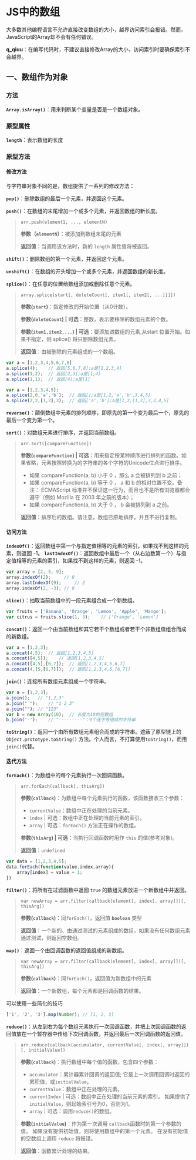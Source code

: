 # JS中的数组

大多数其他编程语言不允许直接改变数组的大小，越界访问索引会报错。然而，JavaScript的Array却不会有任何错误。

**q_qiuu**：在编写代码时，不建议直接修改Array的大小，访问索引时要确保索引不会越界。

## 一、数组作为对象

### 方法

**`Array.isArray()`**：用来判断某个变量是否是一个数组对象。

### 原型属性

**`length`**：表示数组的长度

### 原型方法

#### 修改方法

与字符串对象不同的是，数组提供了一系列的修改方法：

**`pop()`**：删除数组的最后一个元素，并返回这个元素。

**`push()`**：在数组的末尾增加一个或多个元素，并返回数组的新长度。

> ```arr.push(element1, ..., elementN)```
>
> **参数（`elementN`）**：被添加到数组末尾的元素
>
> **返回值**：当调用该方法时，新的 `length` 属性值将被返回。

**`shift()`**：删除数组的第一个元素，并返回这个元素。

**`unshift()`**：在数组的开头增加一个或多个元素，并返回数组的新长度。

**`splice()`**：在任意的位置给数组添加或删除任意个元素。

> ```array.splice(start[, deleteCount[, item1[, item2[, ...]]]])```
>
> **参数(`start`)**：指定修改的开始位置（从0计数）。
>
> **参数(`deleteCount`) | 可选**：整数，表示要移除的数组元素的个数。
>
> **参数(`item1,item2,...`) | 可选**：要添加进数组的元素,从start 位置开始。如果不指定，则 splice() 将只删除数组元素。
>
> **返回值**：由被删除的元素组成的一个数组。

```javascript
var a = [1,2,3,4,5,6,7,8]
a.splice(4);    // 返回[5,6,7,8];a是[1,2,3,4]
a.splice(1,2);  // 返回[2,3];a是[1,4]
a.splice(1,1);  // 返回[4];a是[1]

var a = [1,2,3,4,5];
a.splice(2,0,'a','b');  // 返回[];a是[1,2,'a','b',3,4,5]
a.splice(2,2,[1,2],3);  // 返回['a','b'];a是[1,2,[1,2],3,3,4,5]
```

**`reverse()`**：颠倒数组中元素的排列顺序，即原先的第一个变为最后一个，原先的最后一个变为第一个。

**`sort()`**：对数组元素进行排序，并返回当前数组。

> ```arr.sort([compareFunction])```
>
> **参数(`compareFunction`) | 可选**：用来指定按某种顺序进行排列的函数。如果省略，元素按照转换为的字符串的各个字符的Unicode位点进行排序。
>
> - 如果 compareFunction(a, b) 小于 0 ，那么 a 会被排列到 b 之前；
> - 如果 compareFunction(a, b) 等于 0 ， a 和 b 的相对位置不变。备注： ECMAScript 标准并不保证这一行为，而且也不是所有浏览器都会遵守（例如 Mozilla 在 2003 年之前的版本）；
> - 如果 compareFunction(a, b) 大于 0 ， b 会被排列到 a 之前。
>
> **返回值**：排序后的数组。请注意，数组已原地排序，并且不进行复制。

#### 访问方法

**`indexOf()`**：返回数组中第一个与指定值相等的元素的索引，如果找不到这样的元素，则返回 -1。
**`lastIndexOf()`**：返回数组中最后一个（从右边数第一个）与指定值相等的元素的索引，如果找不到这样的元素，则返回 -1。

```javascript
var array = [2, 5, 9];
array.indexOf(2);     // 0
array.lastIndexOf(9);     // 2
array.indexOf(2, -3); // 0
```

**`slice()`**：抽取当前数组中的一段元素组合成一个新数组。

```javascript
var fruits = ['Banana', 'Orange', 'Lemon', 'Apple', 'Mango'];
var citrus = fruits.slice(1, 3);    // ['Orange', 'Lemon']
```

**`concat()`**：返回一个由当前数组和其它若干个数组或者若干个非数组值组合而成的新数组。

```javascript
var a = [1,2,3];
a.concat(4,5);  // 返回[1,2,3,4,5]
a.concat([4,5]);    // 返回[1,2,3,4,5]
a.concat([4,5],[6,7]);  // 返回[1,2,3,4,5,6,7]
a.concat(4,[5,[6,7]]);  // 返回[1,2,3,4,5,[6,7]]
```

**`join()`**：连接所有数组元素组成一个字符串。

```javascript
var a = [1,2,3];
a.join();   // "1,2,3"
a.join(" ");    // "1 2 3"
a.join(""); // "123"
var b = new Array(10);  // 长度为10的空数组
b.join('-');    // "---------"：9个连字号组成的字符串
```

**`toString()`**：返回一个由所有数组元素组合而成的字符串。遮蔽了原型链上的 `Object.prototype.toString()` 方法。个人而言，不打算使用`toString()`，而用`join()`代替。

#### 迭代方法

**`forEach()`**：为数组中的每个元素执行一次回调函数。

> ```arr.forEach(callback[, thisArg])```
>
> **参数(`callback`)**：为数组中每个元素执行的函数，该函数接收三个参数：
>
> - `currentValue`：数组中正在处理的当前元素。
> - `index` | 可选：数组中正在处理的当前元素的索引。
> - `array` | 可选：`forEach()` 方法正在操作的数组。
>  
> **参数(`thisArg`) | 可选**：当执行回调函数时用作 `this` 的值(参考对象)。
>
> **返回值**：`undefined`

```javascript
var data = [1,2,3,4,5];
data.forEach(function(value,index,array){
    array[index] = value + 1;
})
```

**`filter()`**：将所有在过滤函数中返回 `true` 的数组元素放进一个新数组中并返回。

> ```var newArray = arr.filter(callback(element[, index[, array]])[, thisArg])```
>
> **参数(`callback`)**：同`forEach()`，返回值 **`boolean`** 类型
>
> **返回值**：一个新的、由通过测试的元素组成的数组，如果没有任何数组元素通过测试，则返回空数组。

**`map()`**：返回一个由回调函数的返回值组成的新数组。

> ```var newArray = arr.filter(callback(element[, index[, array]])[, thisArg])```
>
> **参数(`callback`)**：同`forEach()`，返回值为新数组中的元素
>
> **返回值**：一个新数组，每个元素都是回调函数的结果。

可以使用一些简化的技巧

```javascript
['1', '2', '3'].map(Number); // [1, 2, 3]
```

**`reduce()`**：从左到右为每个数组元素执行一次回调函数，并把上次回调函数的返回值放在一个暂存器中传给下次回调函数，并返回最后一次回调函数的返回值。

> ```arr.reduce(callback(accumulator, currentValue[, index[, array]])[, initialValue])```
>
> **参数(`callback`)**：执行数组中每个值的函数，包含四个参数：
>
> - `accumulator`：累计器累计回调的返回值; 它是上一次调用回调时返回的累积值，或`initialValue`。
> - `currentValue`：数组中正在处理的元素。
> - `currentIndex` | 可选：数组中正在处理的当前元素的索引。 如果提供了`initialValue`，则起始索引号为0，否则为1。
> - `array` | 可选：调用`reduce()`的数组。
>
> **参数(`initialValue`)**：作为第一次调用 `callback`函数时的第一个参数的值。 如果没有提供初始值，则将使用数组中的第一个元素。 在没有初始值的空数组上调用 `reduce` 将报错。
>
> **返回值**：函数累计处理的结果。
